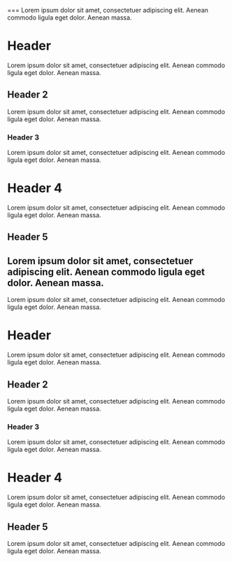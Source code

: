 ===
Lorem ipsum dolor sit amet, consectetuer adipiscing elit. Aenean commodo ligula eget dolor. Aenean massa.
# Header
Lorem ipsum dolor sit amet, consectetuer adipiscing elit. Aenean commodo ligula eget dolor. Aenean massa.
## Header 2
Lorem ipsum dolor sit amet, consectetuer adipiscing elit. Aenean commodo ligula eget dolor. Aenean massa.
### Header 3
Lorem ipsum dolor sit amet, consectetuer adipiscing elit. Aenean commodo ligula eget dolor. Aenean massa.
# Header 4 #
Lorem ipsum dolor sit amet, consectetuer adipiscing elit. Aenean commodo ligula eget dolor. Aenean massa.
## Header 5 ##
Lorem ipsum dolor sit amet, consectetuer adipiscing elit. Aenean commodo ligula eget dolor. Aenean massa.
---
Lorem ipsum dolor sit amet, consectetuer adipiscing elit. Aenean commodo
ligula eget dolor. Aenean massa.
# Header
Lorem ipsum dolor sit amet, consectetuer adipiscing elit. Aenean commodo
ligula eget dolor. Aenean massa.
## Header 2
Lorem ipsum dolor sit amet, consectetuer adipiscing elit. Aenean commodo
ligula eget dolor. Aenean massa.
### Header 3
Lorem ipsum dolor sit amet, consectetuer adipiscing elit. Aenean commodo
ligula eget dolor. Aenean massa.
# Header 4 #
Lorem ipsum dolor sit amet, consectetuer adipiscing elit. Aenean commodo
ligula eget dolor. Aenean massa.
## Header 5 ##
Lorem ipsum dolor sit amet, consectetuer adipiscing elit. Aenean commodo
ligula eget dolor. Aenean massa.
